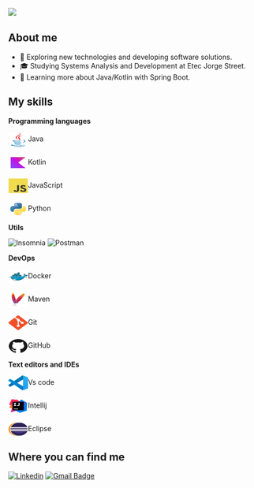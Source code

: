 ![](https://komarev.com/ghpvc/?username=LukasPio&color=006bed)

## About me

- 🤔 Exploring new technologies and developing software solutions.
- 🎓 Studying Systems Analysis and Development at Etec Jorge Street.
- 🌱 Learning more about Java/Kotlin with Spring Boot.

## My skills

**Programming languages**

<img align="center" alt="Lucas-JS" height="30" width="40" src="https://raw.githubusercontent.com/devicons/devicon/master/icons/java/java-original.svg">Java</div> 
<br/>
<br/>
<img align="center" alt="Lucas-JS" height="30" width="40" src="https://raw.githubusercontent.com/devicons/devicon/master/icons/kotlin/kotlin-original.svg">Kotlin</div> 
<br/>
<br/>
<img align="center" alt="Lucas-JS" height="30" width="40" src="https://raw.githubusercontent.com/devicons/devicon/master/icons/javascript/javascript-original.svg">JavaScript</div> 
<br/>
<br/>
<img align="center" alt="Lucas-JS" height="30" width="40" src="https://raw.githubusercontent.com/devicons/devicon/master/icons/python/python-original.svg">Python</div> 

**Utils**

![Insomnia](https://img.shields.io/badge/-Insomnia-333333?style=flat&logo=insomnia)
![Postman](https://img.shields.io/badge/-Postman-333333?style=flat&logo=postman)

**DevOps**

<img align="center" alt="Lucas-JS" height="30" width="40" src="https://raw.githubusercontent.com/devicons/devicon/master/icons/docker/docker-original.svg">Docker</div> 
<br/>
<br/>
<img align="center" alt="Lucas-JS" height="30" width="40" src="https://raw.githubusercontent.com/devicons/devicon/master/icons/maven/maven-original.svg">Maven</div> 
<br/>
<br/>
<img align="center" alt="Lucas-JS" height="30" width="40" src="https://raw.githubusercontent.com/devicons/devicon/master/icons/git/git-original.svg">Git</div> 
<br/>
<br/>
<img align="center" alt="Lucas-JS" height="30" width="40" src="https://raw.githubusercontent.com/devicons/devicon/master/icons/github/github-original.svg">GitHub</div> 

**Text editors and IDEs**

<img align="center" alt="Lucas-JS" height="30" width="40" src="https://raw.githubusercontent.com/devicons/devicon/master/icons/vscode/vscode-original.svg">Vs code</div> 
<br/>
<br/>
<img align="center" alt="Lucas-JS" height="30" width="40" src="https://raw.githubusercontent.com/devicons/devicon/master/icons/intellij/intellij-original.svg">Intellij</div> 
<br/>
<br/>
<img align="center" alt="Lucas-JS" height="30" width="40" src="https://raw.githubusercontent.com/devicons/devicon/master/icons/eclipse/eclipse-original.svg">Eclipse</div> 

## Where you can find me

[![Linkedin](https://img.shields.io/badge/-Lucas_Pio-blue?style=flat-square&logo=Linkedin&logoColor=white&link=LINK-DO-SEU-LINKEDIN)](https://www.linkedin.com/in/lucas-pio-de-almeida-galv%C3%A3o-0822a631a/)
[![Gmail Badge](https://img.shields.io/badge/-contato.lukaspio@gmail.com-006bed?style=flat-square&logo=Gmail&logoColor=white&link=mailto:SEU-EMAIL)](mailto:contato.lukaspio@gmail.com)
